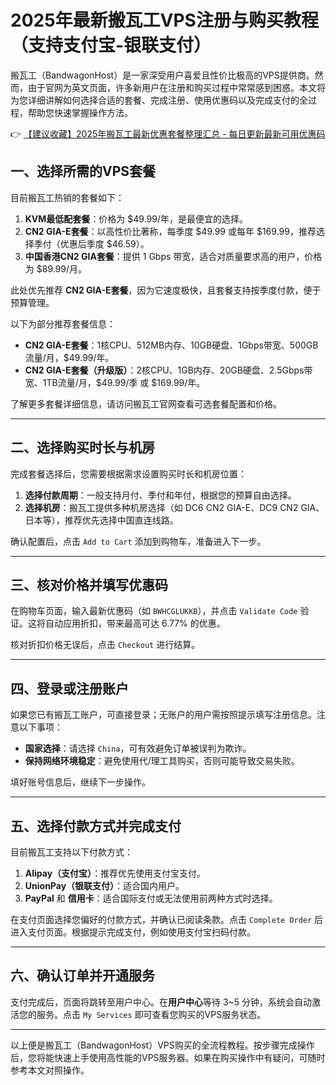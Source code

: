 # 2025年最新搬瓦工VPS注册与购买教程（支持支付宝-银联支付）

搬瓦工（BandwagonHost）是一家深受用户喜爱且性价比极高的VPS提供商。然而，由于官网为英文页面，许多新用户在注册和购买过程中常常感到困惑。本文将为您详细讲解如何选择合适的套餐、完成注册、使用优惠码以及完成支付的全过程，帮助您快速掌握操作方法。

👉 [【建议收藏】2025年搬瓦工最新优惠套餐整理汇总 - 每日更新最新可用优惠码](https://bit.ly/banwagon)

## 一、选择所需的VPS套餐

目前搬瓦工热销的套餐如下：

1. **KVM最低配套餐**：价格为 $49.99/年，是最便宜的选择。
2. **CN2 GIA-E套餐**：以高性价比著称，每季度 $49.99 或每年 $169.99，推荐选择季付（优惠后季度 $46.59）。
3. **中国香港CN2 GIA套餐**：提供 1 Gbps 带宽，适合对质量要求高的用户，价格为 $89.99/月。

此处优先推荐 **CN2 GIA-E套餐**，因为它速度极快，且套餐支持按季度付款，便于预算管理。

以下为部分推荐套餐信息：

- **CN2 GIA-E套餐**：1核CPU、512MB内存、10GB硬盘、1Gbps带宽、500GB流量/月，$49.99/年。
- **CN2 GIA-E套餐（升级版）**：2核CPU、1GB内存、20GB硬盘、2.5Gbps带宽、1TB流量/月，$49.99/季 或 $169.99/年。

了解更多套餐详细信息，请访问搬瓦工官网查看可选套餐配置和价格。

---

## 二、选择购买时长与机房

完成套餐选择后，您需要根据需求设置购买时长和机房位置：

1. **选择付款周期**：一般支持月付、季付和年付，根据您的预算自由选择。
2. **选择机房**：搬瓦工提供多种机房选择（如 DC6 CN2 GIA-E、DC9 CN2 GIA、日本等），推荐优先选择中国直连线路。

确认配置后，点击 `Add to Cart` 添加到购物车，准备进入下一步。

---

## 三、核对价格并填写优惠码

在购物车页面，输入最新优惠码（如 `BWHCGLUKKB`），并点击 `Validate Code` 验证。这将自动应用折扣，带来最高可达 6.77% 的优惠。

核对折扣价格无误后，点击 `Checkout` 进行结算。

---

## 四、登录或注册账户

如果您已有搬瓦工账户，可直接登录；无账户的用户需按照提示填写注册信息。注意以下事项：

- **国家选择**：请选择 `China`，可有效避免订单被误判为欺诈。
- **保持网络环境稳定**：避免使用代/理工具购买，否则可能导致交易失败。

填好账号信息后，继续下一步操作。

---

## 五、选择付款方式并完成支付

目前搬瓦工支持以下付款方式：

1. **Alipay（支付宝）**：推荐优先使用支付宝支付。
2. **UnionPay（银联支付）**：适合国内用户。
3. **PayPal** 和 **信用卡**：适合国际支付或无法使用前两种方式时选择。

在支付页面选择您偏好的付款方式，并确认已阅读条款。点击 `Complete Order` 后进入支付页面。根据提示完成支付，例如使用支付宝扫码付款。

---

## 六、确认订单并开通服务

支付完成后，页面将跳转至用户中心。在**用户中心**等待 3~5 分钟，系统会自动激活您的服务。点击 `My Services` 即可查看您购买的VPS服务状态。

---

以上便是搬瓦工（BandwagonHost）VPS购买的全流程教程。按步骤完成操作后，您将能快速上手使用高性能的VPS服务器。如果在购买操作中有疑问，可随时参考本文对照操作。